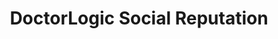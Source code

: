 ---
layout: components
title: DoctorLogic Social Reputation
description: "Our team of seasoned medical content writers blends their talents in medical and digital marketing to deliver custom SEO rich local content. We then use Content Multiplier to amplify the most relevant and engaging content pages for patients and search engines."
meta_image: "/img/meta/social-reputation.jpg"
gsap: true
custom_js: social-reputation
page_class:
- class: social-reputation
product: "social reputation"
permalink: "/products/social-reputation"
hs_form_id: "75c57a13-9090-4db1-acd0-be51d1a76f7e"
next_page: search-amplifier
page_sections:
- component: hero-1
  component_css: hero
  class: hero-sample
  headline: "Simple Reputation Management"
  text: "Online reputation can make or break your medical practice – and of course your marketing efforts. Control the narrative. Our Reputation Management tool helps you acquire more reviews from patients, organize and instantly display those reviews from around the web."
  btn:
  img: "/img/products/social-reputation/hero-img.svg"
- component: image-group
  component_css: image-group
  class: social-reputation__image-group--1
  headline: "Organize Your Reviews"
  text: "With our solution, you can manage reviews from different sources, including Google, Facebook, Yelp, RealSelf, and more. Combine your reviews from across the web to one place, prioritize your favorites, and tag each review to make it simple to find."
  btn:
  items:
  - class: image-group__image--1
    img: true
    src: /img/products/social-reputation/facebook.svg
    alt-text: "Facebook Reviews"
  - class: image-group__image--2
    img: true
    src: /img/products/social-reputation/yelp.svg
    alt-text: "Yelp Reviews"
  - class: image-group__image--3
    img: true
    src: /img/products/social-reputation/google.svg
    alt-text: "Google Reviews"
  - class: image-group__image--4
    img: true
    src: /img/products/social-reputation/healthgrades.svg
    alt-text: "Health Grades Reviews"
  - class: image-group__image--5
    img: true
    src: /img/products/social-reputation/ratemd.svg
    alt-text: "RateMD Reviews"
  - class: image-group__image--6
    img: true
    src: /img/products/social-reputation/realself.svg
    alt-text: "RealSelf Reviews"
  - class: image-group__image--7
    img: true
    src: /img/products/social-reputation/yahoo.svg
    alt-text: "Yahoo Reviews"
  - class: image-group__image--8
    img: true
    src: /img/products/social-reputation/foursquare.svg
    alt-text: "FourSquare Reviews"
  - class: image-group__image--9
    img: true
    src: /img/products/social-reputation/screen-reviews-manage.png
    alt-text: "DoctorLogic Reviews"       
- component: callout-headline
  component_css: callout-headline
  class: callout-headline__reputation
  headline: "<span>94%</span> of patients use online reviews to evaluate physicians"
  source: Software Advice
- component: feature-1
  headline: "Receive Notifications"
  class: social-reputation__feature--1
  text: "We remove the unknown by providing alerts when your practice is mentioned in a review. We monitor dozens of review sites, ensuring any time a review is posted about your practice - you will receive an email alert. Rest easy knowing you will be the first to know anytime a review is posted online."
  btn:
  img: "/img/products/social-reputation/review-notifications.jpg"
  img_alignment: "Left"
- component: feature-1
  headline: "Display Your Testimonials"
  class: social-reputation__feature--2
  text: "Easily showcase your reputation and organize them by source, doctor, procedure, and more.  Positive testimonials are tagged and posted to your practice website. Our platform then automatically integrates these testimonials to relevant content pages and displays the star ratings in search results."
  btn:
  img: "/img/products/social-reputation/reviews-feature.jpg"
  img_alignment: "Right"
- component: callout
  component_css: callout
  background: false
  class: callout__reputation
  headline: "Know the state of your reputation"
  text: "Request your FREE report today."
  subscription: 
  - hs_form_id: "06f56631-a445-49da-89a7-b852166248b1"
- component: feature-1
  component_css: feature
  class: social-reputation__feature--3
  headline: "Proactive Review Building"
  text: "Our marketing platform and team of healthcare marketing experts make it easy for your patients to share positive feedback about their experiences. With Intelligent Thinking™, our software will automatically suggest the best place to request reviews based on a few data criteria."
  btn:
  img: "/img/products/social-reputation/review-request-feature.jpg"
  img_alignment: "Left"
---